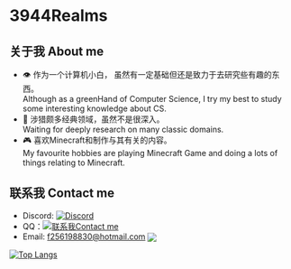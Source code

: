 # 3944Realms
## 关于我 About me
* 👁 作为一个计算机小白， 虽然有一定基础但还是致力于去研究些有趣的东西。<br/>Although as a greenHand of Computer Science, I try my best to study some interesting knowledge about CS.
* 🔎 涉猎颇多经典领域，虽然不是很深入。<br/>Waiting for deeply research on many classic domains.
* 🎮 喜欢Minecraft和制作与其有关的内容。<br/>My favourite hobbies are playing Minecraft Game and doing a lots of things relating to Minecraft.
## 联系我 Contact me
* Discord: <a href="https://discord.gg/ZtnXWYnW8D">
  <img alt="Discord" src="https://img.shields.io/discord/1273480937837039656?color=purple&label=Discord">
  </a>
* QQ：<a target="_blank" href="http://wpa.qq.com/msgrd?v=3&uin=2561098830&site=qq&menu=yes"><img border="0" src="http://wpa.qq.com/pa?p=2:26198573:51" alt="联系我Contact me" title="联系我Contact me"/></a>
* Email: <a href="mailto:f256198830@hotmail.com?subject=联系我Contact me;body=什么事What"> f256198830@hotmail.com </a>
<a href="https://github.com/anuraghazra/github-readme-stats"><img align="center" src="https://github-readme-stats.vercel.app/api/top-langs/?username=3944Realms" />
</a>

[![Top Langs](https://github-readme-stats.vercel.app/api/top-langs/?username=3944Realms&layout=compact)](https://github.com/anuraghazra/github-readme-stats)